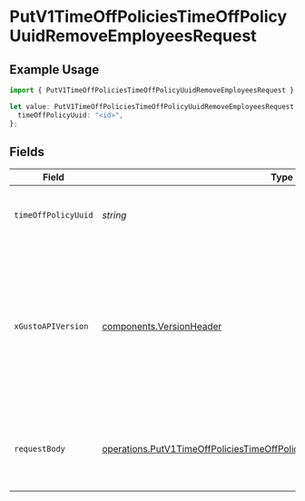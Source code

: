 # PutV1TimeOffPoliciesTimeOffPolicyUuidRemoveEmployeesRequest

## Example Usage

```typescript
import { PutV1TimeOffPoliciesTimeOffPolicyUuidRemoveEmployeesRequest } from "gusto-embedded/models/operations";

let value: PutV1TimeOffPoliciesTimeOffPolicyUuidRemoveEmployeesRequest = {
  timeOffPolicyUuid: "<id>",
};
```

## Fields

| Field                                                                                                                                                                                                                        | Type                                                                                                                                                                                                                         | Required                                                                                                                                                                                                                     | Description                                                                                                                                                                                                                  |
| ---------------------------------------------------------------------------------------------------------------------------------------------------------------------------------------------------------------------------- | ---------------------------------------------------------------------------------------------------------------------------------------------------------------------------------------------------------------------------- | ---------------------------------------------------------------------------------------------------------------------------------------------------------------------------------------------------------------------------- | ---------------------------------------------------------------------------------------------------------------------------------------------------------------------------------------------------------------------------- |
| `timeOffPolicyUuid`                                                                                                                                                                                                          | *string*                                                                                                                                                                                                                     | :heavy_check_mark:                                                                                                                                                                                                           | The UUID of the company time off policy                                                                                                                                                                                      |
| `xGustoAPIVersion`                                                                                                                                                                                                           | [components.VersionHeader](../../models/components/versionheader.md)                                                                                                                                                         | :heavy_minus_sign:                                                                                                                                                                                                           | Determines the date-based API version associated with your API call. If none is provided, your application's [minimum API version](https://docs.gusto.com/embedded-payroll/docs/api-versioning#minimum-api-version) is used. |
| `requestBody`                                                                                                                                                                                                                | [operations.PutV1TimeOffPoliciesTimeOffPolicyUuidRemoveEmployeesRequestBody](../../models/operations/putv1timeoffpoliciestimeoffpolicyuuidremoveemployeesrequestbody.md)                                                     | :heavy_minus_sign:                                                                                                                                                                                                           | A list of employee objects containing the employee uuid                                                                                                                                                                      |